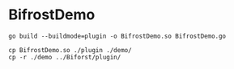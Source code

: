 # BifrostDemo

```
go build --buildmode=plugin -o BifrostDemo.so BifrostDemo.go

```

```
cp BifrostDemo.so ./plugin ./demo/
cp -r ./demo ../Biforst/plugin/

```